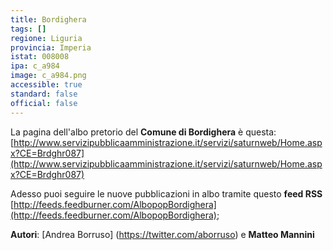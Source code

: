 ```yaml
---
title: Bordighera
tags: []
regione: Liguria
provincia: Imperia
istat: 008008
ipa: c_a984
image: c_a984.png
accessible: true
standard: false
official: false
---
```


La pagina dell'albo pretorio del **Comune di Bordighera** è questa: [http://www.servizipubblicaamministrazione.it/servizi/saturnweb/Home.aspx?CE=Brdghr087](http://www.servizipubblicaamministrazione.it/servizi/saturnweb/Home.aspx?CE=Brdghr087)

Adesso puoi seguire le nuove pubblicazioni in albo tramite questo **feed RSS** [http://feeds.feedburner.com/AlbopopBordighera](http://feeds.feedburner.com/AlbopopBordighera);

**Autori**: [Andrea Borruso] (https://twitter.com/aborruso) e **Matteo Mannini**
